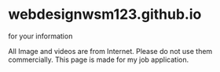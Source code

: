 # webdesignwsm123.github.io
for your information

All Image and videos are from Internet. Please do not use them commercially.
This page is made for my job application.
